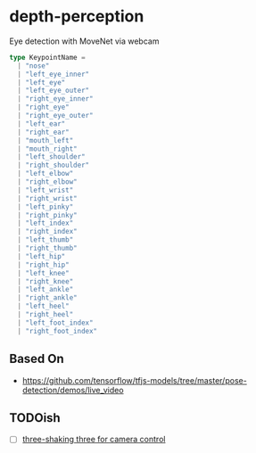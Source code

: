 # depth-perception
Eye detection with MoveNet via webcam

```ts
type KeypointName =
  | "nose"
  | "left_eye_inner"
  | "left_eye"
  | "left_eye_outer"
  | "right_eye_inner"
  | "right_eye"
  | "right_eye_outer"
  | "left_ear"
  | "right_ear"
  | "mouth_left"
  | "mouth_right"
  | "left_shoulder"
  | "right_shoulder"
  | "left_elbow"
  | "right_elbow"
  | "left_wrist"
  | "right_wrist"
  | "left_pinky"
  | "right_pinky"
  | "left_index"
  | "right_index"
  | "left_thumb"
  | "right_thumb"
  | "left_hip"
  | "right_hip"
  | "left_knee"
  | "right_knee"
  | "left_ankle"
  | "right_ankle"
  | "left_heel"
  | "right_heel"
  | "left_foot_index"
  | "right_foot_index"
```

## Based On

- https://github.com/tensorflow/tfjs-models/tree/master/pose-detection/demos/live_video

## TODOish

- [ ] [three-shaking three for camera control](https://github.com/yomotsu/camera-controls#important)
